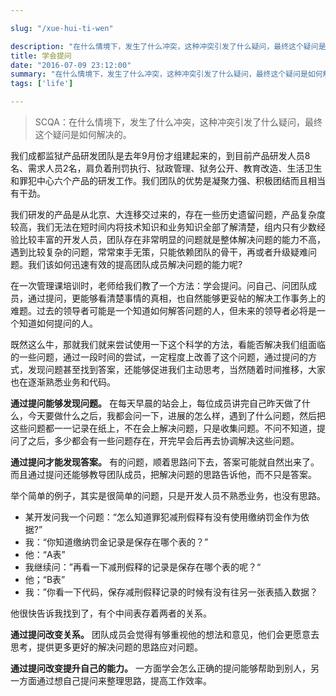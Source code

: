 ```yaml
---

slug: "/xue-hui-ti-wen"

description: "在什么情境下，发生了什么冲突，这种冲突引发了什么疑问，最终这个疑问是如何解决的"
title: 学会提问
date: "2016-07-09 23:12:00"
summary: "在什么情境下，发生了什么冲突，这种冲突引发了什么疑问，最终这个疑问是如何解决的"
tags: ['life']

---
```


> SCQA：在什么情境下，发生了什么冲突，这种冲突引发了什么疑问，最终这个疑问是如何解决的。

我们成都监狱产品研发团队是去年9月份才组建起来的，到目前产品研发人员8名、需求人员2名，肩负着刑罚执行、狱政管理、狱务公开、教育改造、生活卫生和罪犯中心六个产品的研发工作。我们团队的优势是凝聚力强、积极团结而且相当有干劲。

我们研发的产品是从北京、大连移交过来的，存在一些历史遗留问题，产品复杂度较高，我们无法在短时间内将技术知识和业务知识全部了解清楚，组内只有少数经验比较丰富的开发人员，团队存在非常明显的问题就是整体解决问题的能力不高，遇到比较复杂的问题，常常束手无策，只能依赖团队的骨干，再或者升级疑难问题。我们该如何迅速有效的提高团队成员解决问题的能力呢?

在一次管理课培训时，老师给我们教了一个方法：学会提问。问自己、问团队成员，通过提问，更能够看清楚事情的真相，也自然能够更妥帖的解决工作事务上的难题。过去的领导者可能是一个知道如何解答问题的人，但未来的领导者必将是一个知道如何提问的人。

既然这么牛，那就我们就来尝试使用一下这个科学的方法，看能否解决我们组面临的一些问题，通过一段时间的尝试，一定程度上改善了这个问题，通过提问的方式，发现问题甚至找到答案，还能够促进我们主动思考，当然随着时间推移，大家也在逐渐熟悉业务和代码。

**通过提问能够发现问题。** 在每天早晨的站会上，每位成员讲完自己昨天做了什么，今天要做什么之后，我都会问一下，进展的怎么样，遇到了什么问题，然后把这些问题都一一记录在纸上，不在会上解决问题，只是收集问题。不问不知道，提问了之后，多少都会有一些问题存在，开完早会后再去协调解决这些问题。

**通过提问才能发现答案。** 有的问题，顺着思路问下去，答案可能就自然出来了。而且通过提问还能够教导团队成员，把解决问题的思路告诉他，而不只是答案。

举个简单的例子，其实是很简单的问题，只是开发人员不熟悉业务，也没有思路。

- 某开发问我一个问题：“怎么知道罪犯减刑假释有没有使用缴纳罚金作为依据?”
- 我：“你知道缴纳罚金记录是保存在哪个表的？”
- 他：“A表”
- 我继续问：”再看一下减刑假释的记录是保存在哪个表的呢？“
- 他；“B表”
- 我：”你看一下代码，保存减刑假释记录的时候有没有往另一张表插入数据？

他很快告诉我找到了，有个中间表存着两者的关系。

**通过提问改变关系。** 团队成员会觉得有够重视他的想法和意见，他们会更愿意去思考，提供更多更好的解决问题的思路应对问题。

**通过提问改变提升自己的能力。** 一方面学会怎么正确的提问能够帮助到别人，另一方面通过想自己提问来整理思路，提高工作效率。
